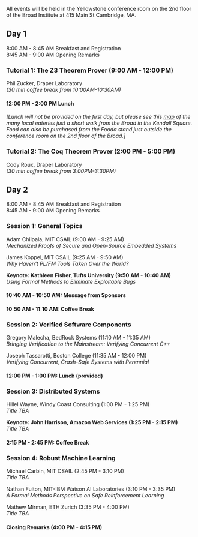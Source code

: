 All events will be held in the Yellowstone conference room on the 2nd floor of the Broad Institute at 415 Main St Cambridge, MA.

## Day 1
8:00 AM - 8:45 AM Breakfast and Registration  
8:45 AM - 9:00 AM Opening Remarks  

### Tutorial 1: The Z3 Theorem Prover (9:00 AM - 12:00 PM)
Phil Zucker, Draper Laboratory    
_(30 min coffee break from 10:00AM-10:30AM)_
 
#### 12:00 PM - 2:00 PM Lunch  
_\[Lunch will not be provided on the first day, but please see this [map](https://github.com/fmie/fmie.github.io/raw/master/assets/broad_map_eateries.pdf) of the many local eateries just a short walk from the Broad in the Kendall Square. Food can also be purchased from the Fooda stand just outside the conference room on the 2nd floor of the Broad.\]_

### Tutorial 2: The Coq Theorem Prover (2:00 PM - 5:00 PM)
Cody Roux, Draper Laboratory  
_(30 min coffee break from 3:00PM-3:30PM)_

## Day 2
8:00 AM - 8:45 AM Breakfast and Registration  
8:45 AM - 9:00 AM Opening Remarks

### Session 1: General Topics
Adam Chilpala, MIT CSAIL (9:00 AM - 9:25 AM)  
_Mechanized Proofs of Secure and Open-Source Embedded Systems_  

James Koppel, MIT CSAIL (9:25 AM - 9:50 AM)  
_Why Haven't PL/FM Tools Taken Over the World?_  

**Keynote: Kathleen Fisher, Tufts University (9:50 AM - 10:40 AM)**  
_Using Formal Methods to Eliminate Exploitable Bugs_  

#### 10:40 AM - 10:50 AM: Message from Sponsors
#### 10:50 AM - 11:10 AM: Coffee Break

### Session 2: Verified Software Components
Gregory Malecha, BedRock Systems (11:10 AM - 11:35 AM)  
_Bringing Verification to the Mainstream: Verifying Concurrent C++_  

Joseph Tassarotti, Boston College (11:35 AM - 12:00 PM)  
_Verifying Concurrent, Crash-Safe Systems with Perennial_  

#### 12:00 PM - 1:00 PM: Lunch (provided)  

### Session 3: Distributed Systems
Hillel Wayne, Windy Coast Consulting (1:00 PM - 1:25 PM)  
_Title TBA_  

**Keynote: John Harrison, Amazon Web Services (1:25 PM - 2:15 PM)**  
_Title TBA_  

#### 2:15 PM - 2:45 PM: Coffee Break

### Session 4: Robust Machine Learning 
Michael Carbin, MIT CSAIL (2:45 PM - 3:10 PM)  
_Title TBA_  

Nathan Fulton, MIT-IBM Watson AI Laboratories (3:10 PM - 3:35 PM)  
_A Formal Methods Perspective on Safe Reinforcement Learning_  

Mathew Mirman, ETH Zurich (3:35 PM - 4:00 PM)   
_Title TBA_  

#### Closing Remarks (4:00 PM - 4:15 PM)
